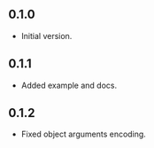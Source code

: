 ## 0.1.0

- Initial version.

## 0.1.1

- Added example and docs.

## 0.1.2

- Fixed object arguments encoding.